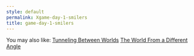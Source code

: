 ```yaml
---
style: default
permalink: Xgame-day-1-smilers
title: game-day-1-smilers
---
```

You may also like:
[Tunneling Between Worlds](http://scp-wiki.net/gdp2-tunneling-between-worlds)
[The World From a Different Angle](http://scp-wiki.net/gdp2-looking-at-the-world-from-a-different-angle)